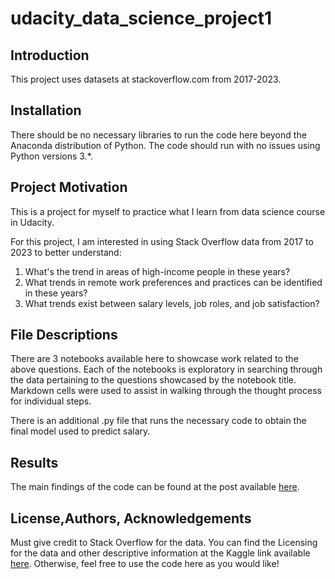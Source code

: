 # udacity_data_science_project1



## Introduction

This project uses datasets at stackoverflow.com from 2017-2023.

## Installation

There should be no necessary libraries to run the code here beyond the Anaconda distribution of Python. The code should run with no issues using Python versions 3.*.

## Project Motivation

This is a project for myself to practice what I learn from data science course in Udacity.

For this project, I am interested in using Stack Overflow data from 2017 to 2023 to better understand:
1. What's the trend in areas of high-income people in these years?
2. What trends in remote work preferences and practices can be identified in these years?
3. What trends exist between salary levels, job roles, and job satisfaction?

## File Descriptions

There are 3 notebooks available here to showcase work related to the above questions. 
Each of the notebooks is exploratory in searching through the data pertaining to the questions showcased by the notebook title. 
Markdown cells were used to assist in walking through the thought process for individual steps.

There is an additional .py file that runs the necessary code to obtain the final model used to predict salary.

## Results

The main findings of the code can be found at the post available [here]().

## License,Authors, Acknowledgements

Must give credit to Stack Overflow for the data. 
You can find the Licensing for the data and other descriptive information at the Kaggle link available [here](https://www.kaggle.com/datasets/stackoverflow/so-survey-2017/data). 
Otherwise, feel free to use the code here as you would like!


